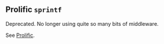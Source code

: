 ## Prolific `sprintf`

Deprecated. No longer using quite so many bits of middleware.

See [Prolific](http://github.com/bigeasy/prolific).
